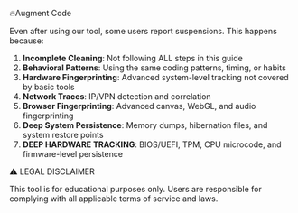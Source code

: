 🔥Augment Code

Even after using our tool, some users report suspensions. This happens because:

1. **Incomplete Cleaning**: Not following ALL steps in this guide
2. **Behavioral Patterns**: Using the same coding patterns, timing, or habits
3. **Hardware Fingerprinting**: Advanced system-level tracking not covered by basic tools
4. **Network Traces**: IP/VPN detection and correlation
5. **Browser Fingerprinting**: Advanced canvas, WebGL, and audio fingerprinting
6. **Deep System Persistence**: Memory dumps, hibernation files, and system restore points
7. **DEEP HARDWARE TRACKING**: BIOS/UEFI, TPM, CPU microcode, and firmware-level persistence

⚠️ LEGAL DISCLAIMER

This tool is for educational purposes only. Users are responsible for complying with all applicable terms of service and laws.
